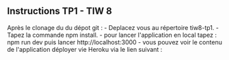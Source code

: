## Instructions TP1 - TIW 8

Après le clonage du du dépot git :
    - Deplacez vous au répertoire tiw8-tp1.
    - Tapez la commande npm install.
    - pour lancer l'application en local tapez : npm run dev puis lancer http://localhost:3000
    - vous pouvez voir le contenu de l'application déployer vie  Heroku via le lien suivant :  